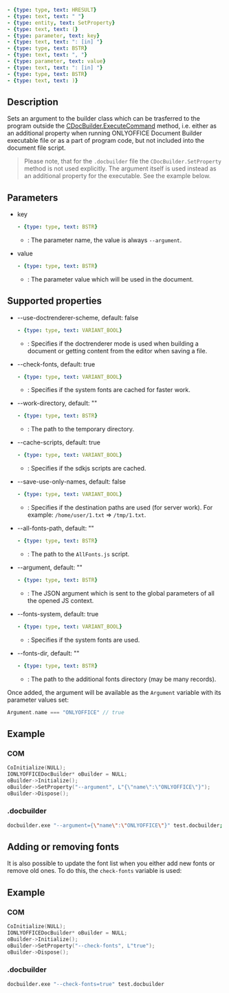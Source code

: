 ```yml signature
- {type: type, text: HRESULT}
- {type: text, text: " "}
- {type: entity, text: SetProperty}
- {type: text, text: (}
- {type: parameter, text: key}
- {type: text, text: ": [in] "}
- {type: type, text: BSTR}
- {type: text, text: ", "}
- {type: parameter, text: value}
- {type: text, text: ": [in] "}
- {type: type, text: BSTR}
- {type: text, text: )}
```

## Description

Sets an argument to the builder class which can be trasferred to the program outside the [CDocBuilder.ExecuteCommand](../ExecuteCommand/index.md) method, i.e. either as an additional property when running ONLYOFFICE Document Builder executable file or as a part of program code, but not included into the document file script.

> Please note, that for the `.docbuilder` file the `CDocBuilder.SetProperty` method is not used explicitly. The argument itself is used instead as an additional property for the executable. See the example below.

## Parameters

<parameters>

- key

  ```yml signature.variant="inline"
  - {type: type, text: BSTR}
  ```

  - : The parameter name, the value is always `--argument`.

- value

  ```yml signature.variant="inline"
  - {type: type, text: BSTR}
  ```

  - : The parameter value which will be used in the document.

</parameters>

## Supported properties

<parameters>

- --use-doctrenderer-scheme, default: false

  ```yml signature.variant="inline"
  - {type: type, text: VARIANT_BOOL}
  ```

  - : Specifies if the doctrenderer mode is used when building a document or getting content from the editor when saving a file.

- --check-fonts, default: true

  ```yml signature.variant="inline"
  - {type: type, text: VARIANT_BOOL}
  ```

  - : Specifies if the system fonts are cached for faster work.

- --work-directory, default: ""

  ```yml signature.variant="inline"
  - {type: type, text: BSTR}
  ```

  - : The path to the temporary directory.

- --cache-scripts, default: true

  ```yml signature.variant="inline"
  - {type: type, text: VARIANT_BOOL}
  ```

  - : Specifies if the sdkjs scripts are cached.

- --save-use-only-names, default: false

  ```yml signature.variant="inline"
  - {type: type, text: VARIANT_BOOL}
  ```

  - : Specifies if the destination paths are used (for server work). For example: `/home/user/1.txt` => `/tmp/1.txt`.

- --all-fonts-path, default: ""

  ```yml signature.variant="inline"
  - {type: type, text: BSTR}
  ```

  - : The path to the `AllFonts.js` script.

- --argument, default: ""

  ```yml signature.variant="inline"
  - {type: type, text: BSTR}
  ```

  - : The JSON argument which is sent to the global parameters of all the opened JS context.

- --fonts-system, default: true

  ```yml signature.variant="inline"
  - {type: type, text: VARIANT_BOOL}
  ```

  - : Specifies if the system fonts are used.

- --fonts-dir, default: ""

  ```yml signature.variant="inline"
  - {type: type, text: BSTR}
  ```

  - : The path to the additional fonts directory (may be many records).

</parameters>

Once added, the argument will be available as the `Argument` variable with its parameter values set:

``` cpp
Argument.name === "ONLYOFFICE" // true
```

## Example

### COM

```cpp
CoInitialize(NULL);
IONLYOFFICEDocBuilder* oBuilder = NULL;
oBuilder->Initialize();
oBuilder->SetProperty("--argument", L"{\"name\":\"ONLYOFFICE\"}");
oBuilder->Dispose();
```

### .docbuilder

```sh
docbuilder.exe "--argument={\"name\":\"ONLYOFFICE\"}" test.docbuilder;
```

## Adding or removing fonts

It is also possible to update the font list when you either add new fonts or remove old ones. To do this, the `check-fonts` variable is used:

## Example

### COM

```cpp
CoInitialize(NULL);
IONLYOFFICEDocBuilder* oBuilder = NULL;
oBuilder->Initialize();
oBuilder->SetProperty("--check-fonts", L"true");
oBuilder->Dispose();
```

### .docbuilder

```sh
docbuilder.exe "--check-fonts=true" test.docbuilder
```
